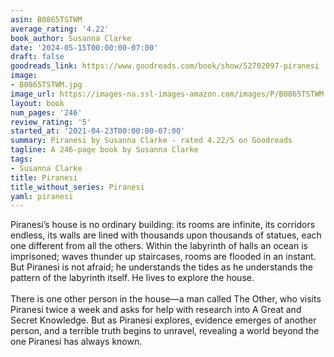 ```yaml
---
asin: B0865TSTWM
average_rating: '4.22'
book_author: Susanna Clarke
date: '2024-05-15T00:00:00-07:00'
draft: false
goodreads_link: https://www.goodreads.com/book/show/52702097-piranesi
image:
- B0865TSTWM.jpg
image_url: https://images-na.ssl-images-amazon.com/images/P/B0865TSTWM.01._SCLZZZZZZZ.jpg
layout: book
num_pages: '246'
review_rating: '5'
started_at: '2021-04-23T00:00:00-07:00'
summary: Piranesi by Susanna Clarke - rated 4.22/5 on Goodreads
tagline: A 246-page book by Susanna Clarke
tags:
- Susanna Clarke
title: Piranesi
title_without_series: Piranesi
yaml: piranesi
---
```


Piranesi’s house is no ordinary building: its rooms are infinite, its corridors endless, its walls are lined with thousands upon thousands of statues, each one different from all the others. Within the labyrinth of halls an ocean is imprisoned; waves thunder up staircases, rooms are flooded in an instant. But Piranesi is not afraid; he understands the tides as he understands the pattern of the labyrinth itself. He lives to explore the house.<br /><br />There is one other person in the house—a man called The Other, who visits Piranesi twice a week and asks for help with research into A Great and Secret Knowledge. But as Piranesi explores, evidence emerges of another person, and a terrible truth begins to unravel, revealing a world beyond the one Piranesi has always known.